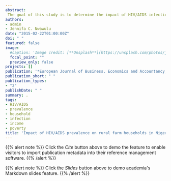 ```yaml
---
abstract: 
 The goal of this study is to determine the impact of HIV/AIDS infection on the socio-economic profiles of the farmers in Shiroro Local Government Area of Niger State. The study used survey data to describe the socio economic characteristics of the households, the infection status of the households, the labour input of households in farm activities, the income of the households and the poverty level of the households. Data were also analysed using the Foster Greer Thorbecke metric equation for poverty. The result shows that the farm enterprise is family based and the predominant tenure system is by inheritance. Also, 17% of the respondents and 18% of the households were infected with the disease although there likelihood that the number is under-reported since another 28% of the respondents were not too confident of their status. There was 30% rise in medical expenditure and 30% fall in annual income of those suffering from the disease. In view of the fore-going, it is recommended that there is need to transit the farming enterprise from family-based to commercial venture as envisioned in the agricultural transformation agenda. In addition, farm support infrastructure, like access roads, farm gate markets, and easy access to modern farm equipment encourage commercialisation. The government should ensure that voluntary testing is enhanced and those living with HIV are supported in every way possible especially by subsidizing the cost of treatment and reducing stigmatization.
authors:
- admin
- Jennifa C. Nwawulu
date: "2015-02-22T01:00:00Z"
doi: " "
featured: false
image:
  #caption: 'Image credit: [**Unsplash**](https://unsplash.com/photos/jdD8gXaTZsc)'
  focal_point: ""
  preview_only: false
projects: []
publication: '*European Journal of Business, Economics and Accountancy, 3(1)*:62-72'
publication_short: " "
publication_types:
- "2"
publishDate: " "
summary: .
tags:
- HIV/AIDS
- prevalence
- household
- infection
- income
- poverty
title: 'Impact of HIV/AIDS prevalence on rural farm households in Niger State, Nigeria'
---
```

{{% alert note %}}
Click the *Cite* button above to demo the feature to enable visitors to import publication metadata into their reference management software.
{{% /alert %}}

{{% alert note %}}
Click the *Slides* button above to demo academia's Markdown slides feature.
{{% /alert %}}
